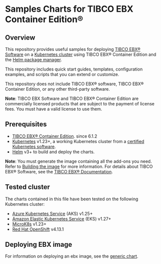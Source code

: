 # Samples Charts for TIBCO EBX Container Edition®

## Overview

This repository provides useful samples for deploying [TIBCO EBX® Software](https://www.tibco.com/products/tibco-ebx-software) 
on a [Kubernetes cluster](http://kubernetes.io/) using TIBCO EBX® Container Edition and the [Helm package manager](https://helm.sh/).

This repository includes quick start guides, templates, configuration examples, and scripts that you can extend or customize.

This repository does not include TIBCO EBX® software, TIBCO EBX® Container Edition, or any other third-party software.

**Note**: TIBCO EBX Software and TIBCO EBX® Container Edition are commercially licensed products that are subject to 
the payment of license fees. You must have a valid license to use them. 

## Prerequisites

- [TIBCO EBX® Container Edition](https://docs.tibco.com/pub/ebx/6.1.2/doc/pdf/TIB_ebx_6.1.2_container_edition.pdf?id=0). 
since 6.1.2
- [Kubernetes](https://kubernetes.io/) v1.23+, a working Kubernetes cluster from a [certified Kubernetes software](https://www.cncf.io/certification/software-conformance/).
- [Helm](https://helm.sh/) v3+ to build and deploy the charts.

**Note**:
You must generate the image containing all the add-ons you need. 
Refer to [Building the image](https://docs.tibco.com/pub/ebx/6.1.2/doc/html/fr/ece/building_the_image.html#_building_the_image) for more information.
For details about TIBCO EBX® Software, see the [TIBCO EBX® Documentation](https://docs.tibco.com/products/tibco-ebx).

## Tested cluster

The charts contained in this file have been tested on the following Kubernetes cluster:

* [Azure Kubernetes Service](https://learn.microsoft.com/en-us/azure/aks/) (AKS) v1.25+
* [Amazon Elastic Kubernetes Service](https://aws.amazon.com/eks/) (EKS) v1.27+ 
* [MicroK8s](https://microk8s.io/) v1.23+
* [Red Hat OpenShift](https://www.redhat.com/en/technologies/cloud-computing/openshift) v4.13.1

## Deploying EBX image

For information on deploying an ebx image, see the 
[generic chart](/helm/chart/README.md).
